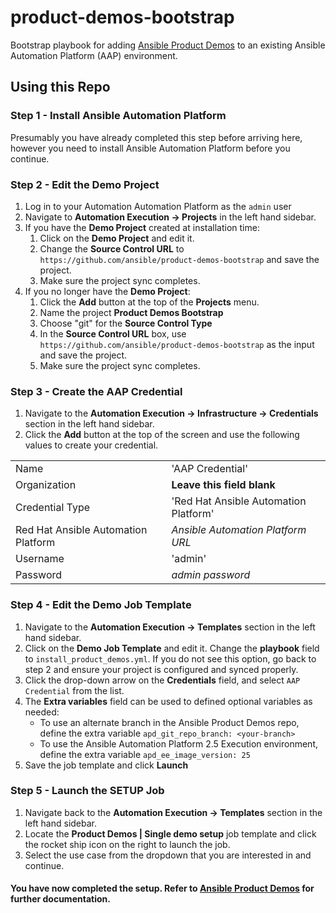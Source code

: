 # product-demos-bootstrap
Bootstrap playbook for adding [Ansible Product Demos](https://github.com/ansible/product-demos) to an existing Ansible Automation Platform (AAP) environment.

## Using this Repo

### Step 1 - Install Ansible Automation Platform
Presumably you have already completed this step before arriving here, however you need to install Ansible Automation Platform before you continue.

### Step 2 - Edit the Demo Project
1. Log in to your Automation Automation Platform as the `admin` user
2. Navigate to **Automation Execution -> Projects** in the left hand sidebar.
3. If you have the **Demo Project** created at installation time:
   1. Click on the **Demo Project** and edit it.
   2. Change the **Source Control URL** to `https://github.com/ansible/product-demos-bootstrap` and save the project.
   3. Make sure the project sync completes.
4. If you no longer have the **Demo Project**:
   1. Click the **Add** button at the top of the **Projects** menu.
   2. Name the project **Product Demos Bootstrap**
   3. Choose "git" for the **Source Control Type**
   4. In the **Source Control URL** box, use `https://github.com/ansible/product-demos-bootstrap` as the input and save the project.
   5. Make sure the project sync completes.

### Step 3 - Create the AAP Credential
1. Navigate to the **Automation Execution -> Infrastructure -> Credentials** section in the left hand sidebar.
2. Click the **Add** button at the top of the screen and use the following values to create your credential.

|      |                       |
|------|-----------------------|
| Name | 'AAP Credential' |
| Organization | **Leave this field blank** |
| Credential Type | 'Red Hat Ansible Automation Platform' |
| Red Hat Ansible Automation Platform | *Ansible Automation Platform URL* |
| Username | 'admin' |
| Password | *admin password* |

### Step 4 - Edit the Demo Job Template
1. Navigate to the **Automation Execution -> Templates** section in the left hand sidebar.
2. Click on the **Demo Job Template** and edit it. Change the **playbook** field to `install_product_demos.yml`. If you do not see this option, go back to step 2 and ensure your project is configured and synced properly.
3. Click the drop-down arrow on the **Credentials** field, and select `AAP Credential` from the list.
4. The **Extra variables** field can be used to defined optional variables as needed:
   - To use an alternate branch in the Ansible Product Demos repo, define the extra variable `apd_git_repo_branch: <your-branch>`
   - To use the Ansible Automation Platform 2.5 Execution environment, define the extra variable `apd_ee_image_version: 25`
5. Save the job template and click **Launch**

### Step 5 - Launch the SETUP Job
1. Navigate back to the **Automation Execution -> Templates** section in the left hand sidebar.
2. Locate the **Product Demos | Single demo setup** job template and click the rocket ship icon on the right to launch the job.
3. Select the use case from the dropdown that you are interested in and continue.


#### You have now completed the setup. Refer to [Ansible Product Demos](https://github.com/ansible/product-demos) for further documentation.
